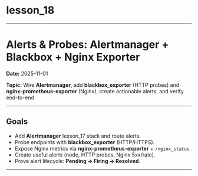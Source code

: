 # lesson_18

---

# Alerts & Probes: Alertmanager + Blackbox + Nginx Exporter

**Date:** 2025-11-01

**Topic:** Wire **Alertmanager**, add **blackbox_exporter** (HTTP probes) and **nginx-prometheus-exporter** (Nginx), create actionable alerts, and verify end-to-end

---

## Goals

- Add **Alertmanager** lesson_17 stack and route alerts.
- Probe endpoints with **blackbox_exporter** (HTTP/HTTPS).
- Expose Nginx metrics via **nginx-prometheus-exporter** + `/nginx_status`.
- Create useful alerts (node, HTTP probes, Nginx 5xx/rate).
- Prove alert lifecycle: **Pending → Firing → Resolved**.

---